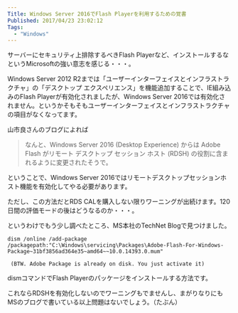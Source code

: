 ```yaml
---
Title: Windows Server 2016でFlash Playerを利用するための覚書
Published: 2017/04/23 23:02:12
Tags:
  - "Windows"
---
```

サーバーにセキュリティ上排除するべきFlash Playerなど、インストールするなというMicrosoftの強い意志を感じる・・・。  

Windows Server 2012 R2までは「ユーザーインターフェイスとインフラストラクチャ」の「デスクトップ エクスペリエンス」を機能追加することで、IE組み込みのFlash Playerが有効化されましたが、Windows Server 2016では有効化されません。というかそもそもユーザーインターフェイスとインフラストラクチャの項目がなくなってます。  

山市良さんのブログによれば

> なんと、Windows Server 2016 (Desktop Experience) からは Adobe Flash がリモート デスクトップ セッション ホスト (RDSH) の役割に含まれるように変更されたそうで。  

<?# OEmbed "http://yamanxworld.blogspot.jp/2016/12/windows-server-2016-adobe-flash.html" /?>

ということで、Windows Server 2016ではリモートデスクトップセッションホスト機能を有効化してやる必要があります。  

ただし、この方法だとRDS CALを購入しない限りワーニングが出続けます。120日間の評価モードの後はどうなるのか・・・。  

というわけでもう少し調べたところ、MS本社のTechNet Blogで見つけました。  

<?# OEmbed "https://blogs.technet.microsoft.com/bernhard_frank/2016/11/24/add-flash-player-to-server-2016/" /?>

``` text
dism /online /add-package /packagepath:"C:\Windows\servicing\Packages\Adobe-Flash-For-Windows-Package~31bf3856ad364e35~amd64~~10.0.14393.0.mum"
 
 (BTW. Adobe Package is already on disk. You just activate it)
```

dismコマンドでFlash Playerのパッケージをインストールする方法です。  

これならRDSHを有効化しないのでワーニングもでませんし、まがりなりにもMSのブログで書いている以上問題はないでしょう。（たぶん）  

